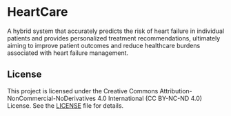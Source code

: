 # HeartCare
 A hybrid system that accurately predicts the risk of heart failure in individual patients and provides personalized treatment recommendations, ultimately aiming to improve patient outcomes and reduce healthcare burdens associated with heart failure management.

## License
This project is licensed under the Creative Commons Attribution-NonCommercial-NoDerivatives 4.0 International (CC BY-NC-ND 4.0) License. See the [LICENSE](./LICENSE) file for details.
